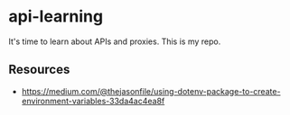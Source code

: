 # api-learning
It's time to learn about APIs and proxies. This is my repo.

## Resources
* https://medium.com/@thejasonfile/using-dotenv-package-to-create-environment-variables-33da4ac4ea8f